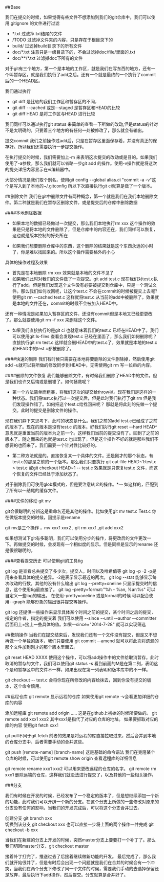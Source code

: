 ##Base


我们在提交的时候，如果觉得有些文件不想添加到我们的git仓库中，我们可以使用.gitignore 的文件进行过滤

* *.txt  过滤掉.txt结尾的文件
* /TODO  过滤掉文件夹的内容，只是存在于根目录下的
* build/ 过滤掉build目录下的所有文件
* doc/*.txt 注意只是一级目录下的，不会过滤掉doc/file/里面的.txt
* doc/**/*.txt  过滤掉doc下所有的文件

对于git有三个地方，第一个是本地的工作区，就是我们在写东西的地方，还有一个叫暂存区，就是我们执行了add之后。还有一个就是最终的一个执行了commit后的一个HEAD区。

我们通过执行
* git diff  是比较的我们工作区和暂存区的不同，
* git diff --cached 或是--staged 是暂存区和HEAD的比较
* git diff HEAD 是将工作区与HEAD 进行比较

我们同样可以通过执行git status 来简单的查看一下所做的改动,但是status的针对不是太明确的，只要着三个地方的有任何一处被修改了，那么就会有输出。


提交commit 
我们之前操作过add后，只是在暂存区里面保存着，并没有真正的保存好。所以我们还需要执行一步提交操作。

在执行提交的时候，我们需要加上-m 来表明这次提交的改动或是目的。如果我们使用了-a参数，那么我们就可以省略一步git add 的操作。使用-v操作就是将这次的提交详细内容显示在vi编辑器中。

大部分情况是我们取个别名。使用git config --global alias.ci "commit -a -v"这个是写入到了本地的~/.gitconfig 所以下次直接执行git ci就算是做了一个版本。

##删除文件
我们在git中删除文件有两种概念，第一个就是我们在我们本地删除文件。第二种就是我们在暂存区删除文件，或是提交后的仓库中删除数据

####本地删除数据
* 如果本地的数据已经做过一次提交，那么我们本地执行rm xxx 这个操作的效果是只是将本地的文件删除了，但是仓库中的内容还在，我们同样可以恢复，这也就是版本控制的好处所在

* 如果我们想要删除仓库中的东西，这个删除的结果就是这个东西永远的小时了，你是难以找回来的。所以这个操作需要格外的小心

具体的操作过程及效果

* 首先是在本地删除 rm xxx 效果就是本地的文件不见了
* 如果我们此时对我们的文件做了一次提交。git add test.c 现在我们对test.c执行了add。但是我们发现这个文件没有必要被提交到仓库中，只是一个测试文件。那么我们如何收回呢，让这个test.c 不会在commit的时候被提交上去呢?使用git rm --cached test.c 这样就将test.c 从当前的add中被删除了。效果就是本地的文件还在，commit的时候不会被加入HEAD中。 

还有一种情况是如果加入暂存区的文件，还没有commit但是本地又已经更更改了。那么就要使用git rm -f xxx 来删除这个文件。

* 如果我们直接执行的是git ci 也就意味着我们的test.c 已经在HEAD中了。我们可以使用git ls-files 查看会发现test.c 已经在里面了，那么我们如何删除呢？ 直接执行git rm test.c 这样就会删HEAD中的test.c了，效果就是本地的test.c 和HEAD中的test.c都被删除了。

####快速的删除
我们有时候只需要在本地将要删除的文件删除掉，然后使用git add -u就可以将所做的修改同步到HEAD中，无需使用git rm 写一长串的内容。

####删除的文件恢复
我们能够删除文件，有时候我们删除了HEAD中的文件。但是我们也许又后悔或是删错了。如何拯救呢？ 

* 第一个方法简单而粗暴，将我们这次的提交给throw掉。现在我们是这样的一种状态。我们将test.c执行过一次提交后，但是此时我们执行了git rm 但是我们发现操作错了。如何把这个test.c给找回来呢？ 那就是将此刻的先做一个提交。此时的提交是删除文件的操作。

现在我们静下来思考下，此时的状态是什么。我们之前的add test.c已经成了之前的版本了。现在的版本是没有test.c 的版本。好我们执行git reset --hard HEAD^ 意思就是重置当前的版本为之前一个。这样我们当前的提交没有了。回到了之前的版本了。随之而来的也就是test.c 也出现了。但是这个操作不好的就是那些我们不想要的也回来了。我们需要一个针对性比较好的。

* 第二种方法就是的。直接恢复某一个具体的文件。还是刚才的那个状态，有test.c的那是之前的一个版本。那么我们只要执行 git cat-file HEAD~1:test.c > test.c
或git checkout HEAD~1 -- test.c  效果就是只恢复test.c 文件，而这个恢复的文件已经处于添加状态了。


对于删除我们可使用glob模式的，但是要注意转义的操作。\*～ 如这样的，匹配到了所有以～结尾的缓存文件。


####文件的移动
git mv 

git会很聪明的分辨这是重命名还是其他的操作。比如使用git mv test.c Test.c 
你在做版本提交的时候，回提示是rename 

git mv是三个操作 ，mv xxx1 xxx2 , git rm xxx1 ,git add xxx2 

如果想测试下git有多聪明，我们可以使用分步的操作，将更改后的文件更改一下。再做提交的时候，会发现有一个相似度的显示。但是同样是显示的rename 还是很很聪明的。

####查看提交历史
可以使用git的工具tig

git log 是查看总共提交了多少次。提交人，时间以及哈希值等
git log -p -2 -p是用来查看具体的提交差异。-2是表示显示最近的两次。
git log --stat 能够显示每次改动的行数，其他的没有什么输出
git log --pretty=oneline 只显示提交时的信息，这个使用tig最直接了。
git log -pretty=format:"%h - %an, %ar:%s"  可以自定义一些log的输出。
在使用-pretty=oneline 或是format的时候 可以配合使用--graph 能够形象的输出很并提交等操作。

git log 还提供一些操作来显示具体某个时间之前的提交，某个时间之后的提交，指定的作者，指定的提交着 我们可以使用 --since --until --author --committer 后面用上=接上一些具体的值。如果--since="2014-7-28" 就可以实现筛选

##撤销操作
当我们在提交结束后，发现我们还有一个文件没有提交，但是又不想再做一个单独的版本，我们只要使用 git commit --amend 就可以将此次将遗漏的那个文件加到刚才的那个版本里面去。

git reset HEAD XXXX 使用这个操作，可以将add操作中的文件给取消暂存。此时取消的暂存的文件，我们可以使用git status -s 看到前面的M是在第二列，表明这个是和暂存区中的文件不一样，如果出现在第一列表明和版本库中的不一样。

git checkout -- test.c 会将你现在所修改的内容给抹去，回到你没有提交的版本，这个命令慎用。

##远程仓库
git remote 显示远程的仓库 如果使用git remote -v会看更加详细的仓库的内容

添加远程库
git remote add origin ..... 这是在github上初始的时候所要做的。
git remote add xxx1 xxx2 其中xxx1是指代了对应的仓库的地址。 
如果要抓取对应的库的内容 使用git fetch xxx1 


git pull不同于git fetch 前者的效果是将远程的库直接拉取过来，然后合并到本地的仓库分支中，后者需要手动的合并这些。

git push [remote-name] [branch-name] 这是基础的命令语法
我们在克隆某个仓库的时候，可以使用git remote show origin 查看远程库的详细信息

git remote rename xxx1 xxx2 可以用来更改远程的仓库的名字。
git remote rm xxx1 删除远端的仓库，这样我们就没法进行提交了，以及其他的一些相关操作。


###分支

我们有时候在开发的时候，已经发布了一个稳定的版本了，但是想继续添加一个新的功能，此时我们可以开辟一个新的分支。在这个分支上所做的一些修改对原来的分支没有任何的影响，当我们的开发完成后，可以将这个分支合并过去。


创建分支 git branch xxx  
切换到该分支 git checkout xxx 
也可以直接一步将上面的两个操作一并完成 git checkout -b xxx 

当我们在新建的分支上开发的时候，突然master分支上要要打一个补丁了。那么我们切回master分支，git checkout master 

接着补丁打完了，推送过去了后接着继续做新功能的开发。 最后完成了，那么我们就开始很并了，但是有时后会出现一个问题就是我们在合并的时候会有一个冲突，当我们在两个分支下修改了同一个文件的时候，需要我们手动的去选择保留还是放弃，最后执行下add操作，然后提交。分支就算是合并好了。
